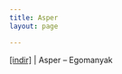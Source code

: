 ```yaml
---
title: Asper
layout: page

---
```

<a href="https://cloud.mail.ru/public/2012a8ec38c6/Asper%20-%20Egomanyak" target="_blank">[indir]</a> | Asper &#8211; Egomanyak